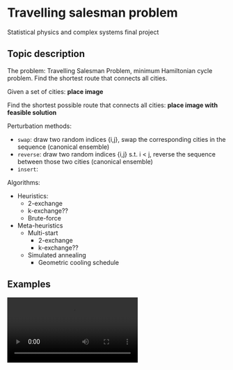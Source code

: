 # Travelling salesman problem

Statistical physics and complex systems final project

## Topic description

The problem: Travelling Salesman Problem, minimum Hamiltonian cycle problem. Find the shortest route that connects all cities.

Given a set of cities:
**place image**

Find the shortest possible route that connects all cities:
**place image with feasible solution**

Perturbation methods:
- `swap`: draw two random indices {i,j}, swap the corresponding cities in the sequence (canonical ensemble)
- `reverse`: draw two random indices {i,j} s.t. i < j, reverse the sequence between those two cities (canonical ensemble)
- `insert`: 


Algorithms:
- Heuristics:
    - 2-exchange
    - k-exchange??
    - Brute-force
- Meta-heuristics
    - Multi-start
        - 2-exchange
        - k-exchange??
    - Simulated annealing
        - Geometric cooling schedule

## Examples

![local search](./py/anims/local_search-rev.mp4)
